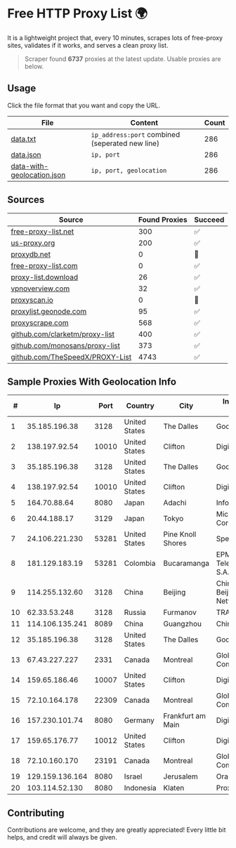 
# Free HTTP Proxy List 🌍

It is a lightweight project that, every 10 minutes, scrapes lots of free-proxy sites, validates if it works, and serves a clean proxy list.


> Scraper found **6737** proxies at the latest update. Usable proxies are below.

## Usage

Click the file format that you want and copy the URL.


|File|Content|Count|
|----|-------|-----|
|[data.txt](https://raw.githubusercontent.com/themiralay/Proxy-List-World/master/data.txt)|`ip_address:port` combined (seperated new line)|286|
|[data.json](https://raw.githubusercontent.com/themiralay/Proxy-List-World/master/data.json)|`ip, port`|286|
|[data-with-geolocation.json](https://raw.githubusercontent.com/themiralay/Proxy-List-World/master/data-with-geolocation.json)|`ip, port, geolocation`|286|

## Sources

|Source|Found Proxies|Succeed|
|------|-------------|-------|
|[free-proxy-list.net](https://free-proxy-list.net)|300|✅|
|[us-proxy.org](https://www.us-proxy.org)|200|✅|
|[proxydb.net](http://proxydb.net)|0|🚫|
|[free-proxy-list.com](https://free-proxy-list.com/?page=&port=&type%5B%5D=http&type%5B%5D=https&up_time=0&search=Search)|0|✅|
|[proxy-list.download](https://www.proxy-list.download/HTTP)|26|✅|
|[vpnoverview.com](https://vpnoverview.com/privacy/anonymous-browsing/free-proxy-servers)|32|✅|
|[proxyscan.io](https://www.proxyscan.io)|0|🚫|
|[proxylist.geonode.com](https://proxylist.geonode.com/api/proxy-list?limit=300&page=1&sort_by=lastChecked&sort_type=desc&protocols=http,https)|95|✅|
|[proxyscrape.com](https://api.proxyscrape.com/v2/?request=displayproxies&protocol=http&timeout=10000&country=all&ssl=all&anonymity=all)|568|✅|
|[github.com/clarketm/proxy-list](https://raw.githubusercontent.com/clarketm/proxy-list/master/proxy-list-raw.txt)|400|✅|
|[github.com/monosans/proxy-list](https://raw.githubusercontent.com/monosans/proxy-list/main/proxies/http.txt)|373|✅|
|[github.com/TheSpeedX/PROXY-List](https://raw.githubusercontent.com/TheSpeedX/PROXY-List/master/http.txt)|4743|✅|


## Sample Proxies With Geolocation Info

|#|Ip|Port|Country|City|Internet Service Provider|
|-|--|----|-------|----|-------------------------|
|1|35.185.196.38|3128|United States|The Dalles|Google LLC|
|2|138.197.92.54|10010|United States|Clifton|DigitalOcean, LLC|
|3|35.185.196.38|3128|United States|The Dalles|Google LLC|
|4|138.197.92.54|10010|United States|Clifton|DigitalOcean, LLC|
|5|164.70.88.64|8080|Japan|Adachi|InfoSphere|
|6|20.44.188.17|3129|Japan|Tokyo|Microsoft Corporation|
|7|24.106.221.230|53281|United States|Pine Knoll Shores|Spectrum|
|8|181.129.183.19|53281|Colombia|Bucaramanga|EPM Telecomunicaciones S.A. E.S.P.|
|9|114.255.132.60|3128|China|Beijing|China Unicom Beijing Province Network|
|10|62.33.53.248|3128|Russia|Furmanov|TRANS-TELECOM|
|11|114.106.135.241|8089|China|Guangzhou|Chinanet|
|12|35.185.196.38|3128|United States|The Dalles|Google LLC|
|13|67.43.227.227|2331|Canada|Montreal|GloboTech Communications|
|14|159.65.186.46|10007|United States|Clifton|DigitalOcean, LLC|
|15|72.10.164.178|22309|Canada|Montreal|GloboTech Communications|
|16|157.230.101.74|8080|Germany|Frankfurt am Main|DigitalOcean, LLC|
|17|159.65.176.77|10012|United States|Clifton|DigitalOcean, LLC|
|18|72.10.160.170|23191|Canada|Montreal|GloboTech Communications|
|19|129.159.136.164|8080|Israel|Jerusalem|Oracle Corporation|
|20|103.114.52.130|8080|Indonesia|Klaten|Proxy-registered|



## Contributing

Contributions are welcome, and they are greatly appreciated! Every
little bit helps, and credit will always be given.

